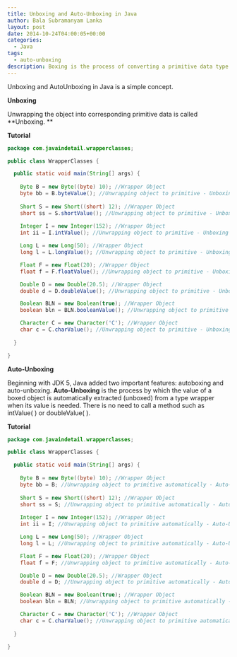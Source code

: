 ```yaml
---
title: Unboxing and Auto-Unboxing in Java
author: Bala Subramanyam Lanka
layout: post
date: 2014-10-24T04:00:05+00:00
categories:
  - Java
tags:
  - auto-unboxing
description: Boxing is the process of converting a primitive data type into its corresponding wrapper class object (e.g., int to Integer). Unboxing is the reverse process, where the wrapper class object is converted back to its primitive data type.
---
```

Unboxing and AutoUnboxing in Java is a simple concept.

**Unboxing**

Unwrapping the object into corresponding primitive data is called **Unboxing. **

**Tutorial**

```java
package com.javaindetail.wrapperclasses;

public class WrapperClasses {

  public static void main(String[] args) {
  
    Byte B = new Byte((byte) 10); //Wrapper Object
    byte bb = B.byteValue(); //Unwrapping object to primitive - Unboxing
    
    Short S = new Short((short) 12); //Wrapper Object
    short ss = S.shortValue(); //Unwrapping object to primitive - Unboxing
    
    Integer I = new Integer(152); //Wrapper Object
    int ii = I.intValue(); //Unwrapping object to primitive - Unboxing           

    Long L = new Long(50); //Wrapper Object     
    long l = L.longValue(); //Unwrapping object to primitive - Unboxing    

    Float F = new Float(20); //Wrapper Object   
    float f = F.floatValue(); //Unwrapping object to primitive - Unboxing 

    Double D = new Double(20.5); //Wrapper Object  
    double d = D.doubleValue(); //Unwrapping object to primitive - Unboxing   

    Boolean BLN = new Boolean(true); //Wrapper Object 
    boolean bln = BLN.booleanValue(); //Unwrapping object to primitive - Unboxing

    Character C = new Character('C'); //Wrapper Object
    char c = C.charValue(); //Unwrapping object to primitive - Unboxing          
  
  }

}

```

**Auto-Unboxing**

Beginning with JDK 5, Java added two important features: autoboxing and auto-unboxing. **Auto-Unboxing** is the process by which the value of a boxed object is automatically extracted (unboxed) from a type wrapper when its value is needed. There is no need to call a method such as intValue( ) or doubleValue( ).

**Tutorial**

```java
package com.javaindetail.wrapperclasses;

public class WrapperClasses {

  public static void main(String[] args) {
  
    Byte B = new Byte((byte) 10); //Wrapper Object
    byte bb = B; //Unwrapping object to primitive automatically - Auto-Unboxing
    
    Short S = new Short((short) 12); //Wrapper Object
    short ss = S; //Unwrapping object to primitive automatically - Auto-Unboxing
    
    Integer I = new Integer(152); //Wrapper Object
    int ii = I; //Unwrapping object to primitive automatically - Auto-Unboxing           

    Long L = new Long(50); //Wrapper Object     
    long l = L; //Unwrapping object to primitive automatically - Auto-Unboxing    

    Float F = new Float(20); //Wrapper Object   
    float f = F; //Unwrapping object to primitive automatically - Auto-Unboxing 

    Double D = new Double(20.5); //Wrapper Object  
    double d = D; //Unwrapping object to primitive automatically - Auto-Unboxing   

    Boolean BLN = new Boolean(true); //Wrapper Object 
    boolean bln = BLN; //Unwrapping object to primitive automatically - Auto-Unboxing

    Character C = new Character('C'); //Wrapper Object
    char c = C.charValue(); //Unwrapping object to primitive automatically - Auto-Unboxing          
  
  }

}

```